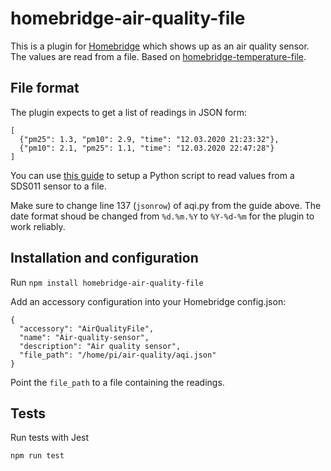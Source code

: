 # homebridge-air-quality-file
This is a plugin for [Homebridge](https://github.com/nfarina/homebridge) which shows up as an air quality sensor. The values are read from a file. Based on [homebridge-temperature-file](https://github.com/bahlo/homebridge-temperature-file).

## File format
The plugin expects to get a list of readings in JSON form:
```
[
  {"pm25": 1.3, "pm10": 2.9, "time": "12.03.2020 21:23:32"},
  {"pm10": 2.1, "pm25": 1.1, "time": "12.03.2020 22:47:28"}
]
```
You can use [this guide](https://hackernoon.com/how-to-measure-particulate-matter-with-a-raspberry-pi-75faa470ec35) to setup a Python script to read values from a SDS011 sensor to a file.

Make sure to change line 137 (`jsonrow`) of aqi.py from the guide above. The
date format shoud be changed from `%d.%m.%Y` to `%Y-%d-%m` for the plugin to
work reliably.

## Installation and configuration
Run `npm install homebridge-air-quality-file`

Add an accessory configuration into your Homebridge config.json:
```
{
  "accessory": "AirQualityFile",
  "name": "Air-quality-sensor",
  "description": "Air quality sensor",
  "file_path": "/home/pi/air-quality/aqi.json"
}
```

Point the `file_path` to a file containing the readings.

## Tests

Run tests with Jest
```
npm run test
```